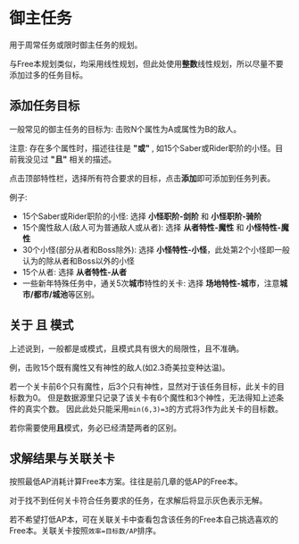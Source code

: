 # 御主任务
用于周常任务或限时御主任务的规划。

与Free本规划类似，均采用线性规划，但此处使用**整数**线性规划，所以尽量不要添加过多的任务目标。

## 添加任务目标
一般常见的御主任务的目标为: 击败N个属性为A或属性为B的敌人。

注意: 存在多个属性时，描述往往是 **"或"** , 如15个Saber或Rider职阶的小怪。目前我没见过 **"且"** 相关的描述。

点击顶部特性栏，选择所有符合要求的目标，点击**添加**即可添加到任务列表。

例子:
- 15个Saber或Rider职阶的小怪: 选择 **小怪职阶-剑阶** 和 **小怪职阶-骑阶**
- 15个魔性敌人(敌人可为普通敌人或从者): 选择 **从者特性-魔性** 和 **小怪特性-魔性**
- 30个小怪(部分从者和Boss除外): 选择 **小怪特性-小怪**，此处第2个小怪即一般认为的除从者和Boss以外的小怪
- 15个从者: 选择 **从者特性-从者**
- 一些新年特殊任务中，通关5次**城市**特性的关卡: 选择 **场地特性-城市**，注意**城市/都市/城池**等区别。

## 关于 **且** 模式
上述说到，一般都是或模式，且模式具有很大的局限性，且不准确。

例，击败15个既有魔性又有神性的敌人(如2.3奇美拉变种达温)。

若一个关卡前6个只有魔性，后3个只有神性，显然对于该任务目标，此关卡的目标数为0。
但是数据源里只记录了该关卡有6个魔性和3个神性，无法得知上述条件的真实个数。
因此此处只能采用`min(6,3)=3`的方式将3作为此关卡的目标数。

若你需要使用**且**模式，务必已经清楚两者的区别。

## 求解结果与关联关卡
按照最低AP消耗计算Free本方案。往往是前几章的低AP的Free本。

对于找不到任何关卡符合任务要求的任务，在求解后将显示灰色表示无解。

若不希望打低AP本，可在关联关卡中查看包含该任务的Free本自己挑选喜欢的Free本。关联关卡按照`效率=目标数/AP`排序。